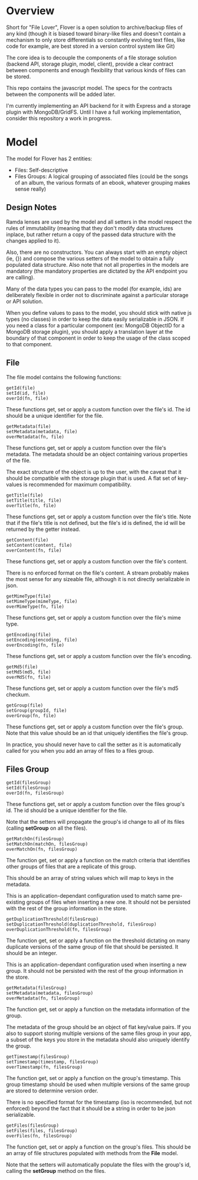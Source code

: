 # Overview

Short for "File Lover", Flover is a open solution to archive/backup files of any kind (though it is biased toward binary-like files and doesn't contain a mechanism to only store differentials so constantly evolving text files, like code for example, are best stored in a version control system like Git)

The core idea is to decouple the components of a file storage solution (backend API, storage plugin, model, client), provide a clear contract between components and enough flexibility that various kinds of files can be stored.

This repo contains the javascript model. The specs for the contracts between the components will be added later.

I'm currently implementing an API backend for it with Express and a storage plugin with MongoDB/GridFS. Until I have a full working implementation, consider this repository a work in progress.

# Model

The model for Flover has 2 entities:
- Files: Self-descriptive
- Files Groups: A logical grouping of associated files (could be the songs of an album, the various formats of an ebook, whatever grouping makes sense really)

## Design Notes

Ramda lenses are used by the model and all setters in the model respect the rules of immutability (meaning that they don't modify data structures inplace, but rather return a copy of the passed data structure with the changes applied to it).

Also, there are no constructors. You can always start with an empty object (ie, {}) and compose the various setters of the model to obtain a fully populated data structure. Also note that not all properties in the models are mandatory (the mandatory properties are dictated by the API endpoint you are calling).

Many of the data types you can pass to the model (for example, ids) are deliberately flexible in order not to discriminate against a particular storage or API solution.

When you define values to pass to the model, you should stick with native js types (no classes) in order to keep the data easily serializable in JSON. If you need a class for a particular component (ex: MongoDB ObjectID for a MongoDB storage plugin), you should apply a translation layer at the boundary of that component in order to keep the usage of the class scoped to that component.

## File

The file model contains the following functions:

```
getId(file)
setId(id, file)
overId(fn, file)
```

These functions get, set or apply a custom function over the file's id. The id should be a unique identifier for the file.

```
getMetadata(file)
setMetadata(metadata, file)
overMetadata(fn, file)
```

These functions get, set or apply a custom function over the file's metadata. The metadata should be an object containing various properties of the file.

The exact structure of the object is up to the user, with the caveat that it should be compatible with the storage plugin that is used. A flat set of key-values is recommended for maximum compatibility.

```
getTitle(file)
setTitle(title, file)
overTitle(fn, file)
```

These functions get, set or apply a custom function over the file's title. Note that if the file's title is not defined, but the file's id is defined, the id will be returned by the getter instead.

```
getContent(file)
setContent(content, file)
overContent(fn, file)
```

These functions get, set or apply a custom function over the file's content.

There is no enforced format on the file's content. A stream probably makes the most sense for any sizeable file, although it is not directly serializable in json.

```
getMimeType(file)
setMimeType(mimeType, file)
overMimeType(fn, file)
```

These functions get, set or apply a custom function over the file's mime type.

```
getEncoding(file)
setEncoding(encoding, file)
overEncoding(fn, file)
```

These functions get, set or apply a custom function over the file's encoding.

```
getMd5(file)
setMd5(md5, file)
overMd5(fn, file)
```

These functions get, set or apply a custom function over the file's md5 checkum.

```
getGroup(file)
setGroup(groupId, file)
overGroup(fn, file)
```

These functions get, set or apply a custom function over the file's group. Note that this value should be an id that uniquely identifies the file's group.

In practice, you should never have to call the setter as it is automatically called for you when you add an array of files to a files group.

## Files Group

```
getId(filesGroup)
setId(filesGroup)
overId(fn, filesGroup)
```

These functions get, set or apply a custom function over the files group's id. The id should be a unique identifier for the file.

Note that the setters will propagate the group's id change to all of its files (calling **setGroup** on all the files).

```
getMatchOn(filesGroup)
setMatchOn(matchOn, filesGroup)
overMatchOn(fn, filesGroup)
```

The function get, set or apply a function on the match criteria that identifies other groups of files that are a replicate of this group.

This should be an array of string values which will map to keys in the metadata.

This is an application-dependant configuration used to match same pre-existing groups of files when inserting a new one. It should not be persisted with the rest of the group information in the store.

```
getDuplicationThreshold(filesGroup)
setDuplicationThreshold(duplicationThreshold, filesGroup)
overDuplicationThreshold(fn, filesGroup)
```

The function get, set or apply a function on the threshold dictating on many duplicate versions of the same group of file that should be persisted. It should be an integer.

This is an application-dependant configuration used when inserting a new group. It should not be persisted with the rest of the group information in the store.

```
getMetadata(filesGroup)
setMetadata(metadata, filesGroup)
overMetadata(fn, filesGroup)
```

The function get, set or apply a function on the metadata information of the group. 

The metadata of the group should be an object of flat key/value pairs. If you also to support storing multiple versions of the same files group in your app, a subset of the keys you store in the metadata should also uniquely identify the group.

```
getTimestamp(filesGroup)
setTimestamp(timestamp, filesGroup)
overTimestamp(fn, filesGroup)
```

The function get, set or apply a function on the group's timestamp. This group timestamp should be used when multiple versions of the same group are stored to determine version order.

There is no specified format for the timestamp (iso is recommended, but not enforced) beyond the fact that it should be a string in order to be json serializable.

```
getFiles(filesGroup)
setFiles(files, filesGroup)
overFiles(fn, filesGroup)
```

The function get, set or apply a function on the group's files. This should be an array of file structures populated with methods from the **File** model.

Note that the setters will automatically populate the files with the group's id, calling the **setGroup** method on the files.